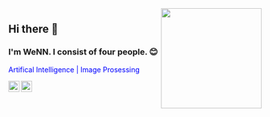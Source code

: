 <img src = "https://media.giphy.com/media/IcZhFmufozDCij3p22/giphy.gif" align="right" width="200" height="200">


## Hi there 👋
### I'm WeNN. I consist of four people. :blush:

<font color="blue">Artifical Intelligence | Image Prosessing</font>

[<img height="22" width="22" src="https://unpkg.com/simple-icons@v6/icons/youtube.svg" align ="left" />][youtube]

[<img height="22" width="22" src="https://unpkg.com/simple-icons@v6/icons/Linkedin.svg" align ="left" />][Linkedin]

<br />

<br />




[youtube]: https://www.youtube.com/channel/UCEKHyJ-_v6T46iRXdM2m33A
[Linkedin]: https://www.linkedin.com/in/sami-ozlu-38k23e01a/
[instagram]: https://www.instagram.com/sami.ozlu/?hl=en